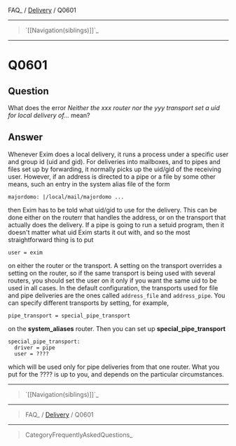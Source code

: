 FAQ\_ / [Delivery](FAQ/Delivery) / Q0601

* * * * *

> \`[[Navigation(siblings)]]\`\_

* * * * *

Q0601
=====

Question
--------

What does the error *Neither the xxx router nor the yyy transport set a
uid for local delivery of...* mean?

Answer
------

Whenever Exim does a local delivery, it runs a process under a specific
user and group id (uid and gid). For deliveries into mailboxes, and to
pipes and files set up by forwarding, it normally picks up the uid/gid
of the receiving user. However, if an address is directed to a pipe or a
file by some other means, such an entry in the system alias file of the
form

    majordomo: |/local/mail/majordomo ...

then Exim has to be told what uid/gid to use for the delivery. This can
be done either on the routerr that handles the address, or on the
transport that actually does the delivery. If a pipe is going to run a
setuid program, then it doesn't matter what uid Exim starts it out with,
and so the most straightforward thing is to put

    user = exim

on either the router or the transport. A setting on the transport
overrides a setting on the router, so if the same transport is being
used with several routers, you should set the user on it only if you
want the same uid to be used in all cases. In the default configuration,
the transports used for file and pipe deliveries are the ones called
`address_file` and `address_pipe`. You can specify different transports
by setting, for example,

    pipe_transport = special_pipe_transport

on the **system\_aliases** router. Then you can set up
**special\_pipe\_transport**

    special_pipe_transport:
      driver = pipe
      user = ????

which will be used only for pipe deliveries from that one router. What
you put for the ???? is up to you, and depends on the particular
circumstances.

* * * * *

> \`[[Navigation(siblings)]]\`\_

* * * * *

> FAQ\_ / [Delivery](FAQ/Delivery) / Q0601

* * * * *

> CategoryFrequentlyAskedQuestions\_
